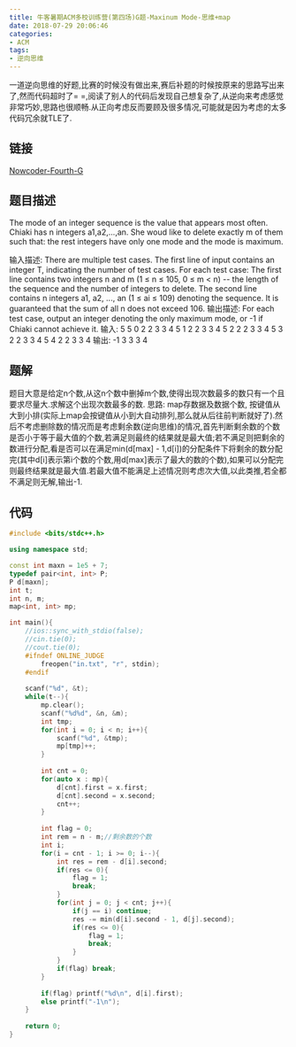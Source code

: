 ```yaml
---
title: 牛客暑期ACM多校训练营(第四场)G题-Maxinum Mode-思维+map
date: 2018-07-29 20:06:46
categories:
- ACM
tags:
- 逆向思维
---
```

一道逆向思维的好题,比赛的时候没有做出来,赛后补题的时候按原来的思路写出来了,然而代码超时了= =,阅读了别人的代码后发现自己想复杂了,从逆向来考虑感觉非常巧妙,思路也很顺畅.从正向考虑反而要顾及很多情况,可能就是因为考虑的太多代码冗余就TLE了.
## 链接
[Nowcoder-Fourth-G](https://www.nowcoder.com/acm/contest/142/G)
## 题目描述
The mode of an integer sequence is the value that appears most often. Chiaki has n integers a1,a2,...,an. She woud like to delete exactly m of them such that: the rest integers have only one mode and the mode is maximum.
<!-- more -->
输入描述:
There are multiple test cases. The first line of input contains an integer T, indicating the number of test cases. For each test case:
The first line contains two integers n and m (1 ≤ n ≤ 105, 0 ≤ m < n) -- the length of the sequence and the number of integers to delete.
The second line contains n integers a1, a2, ..., an (1 ≤ ai ≤ 109) denoting the sequence.
It is guaranteed that the sum of all n does not exceed 106.
输出描述:
For each test case, output an integer denoting the only maximum mode, or -1 if Chiaki cannot achieve it.
输入:
5
5 0
2 2 3 3 4
5 1
2 2 3 3 4
5 2
2 2 3 3 4
5 3
2 2 3 3 4
5 4
2 2 3 3 4
输出:
-1
3
3
3
4
## 题解
题目大意是给定n个数,从这n个数中删掉m个数,使得出现次数最多的数只有一个且要求尽量大.求解这个出现次数最多的数.
思路:
map存数据及数据个数, 按键值从大到小排(实际上map会按键值从小到大自动排列,那么就从后往前判断就好了).然后不考虑删除数的情况而是考虑剩余数(逆向思维)的情况,首先判断剩余数的个数是否小于等于最大值的个数,若满足则最终的结果就是最大值;若不满足则把剩余的数进行分配,看是否可以在满足min(d[max] - 1,d[i])的分配条件下将剩余的数分配完(其中d[i]表示第i个数的个数,用d[max]表示了最大的数的个数),如果可以分配完则最终结果就是最大值.若最大值不能满足上述情况则考虑次大值,以此类推,若全都不满足则无解,输出-1.

## 代码
``` C++
#include <bits/stdc++.h>

using namespace std;

const int maxn = 1e5 + 7;
typedef pair<int, int> P;
P d[maxn];
int t;
int n, m;
map<int, int> mp;

int main(){
    //ios::sync_with_stdio(false);
    //cin.tie(0);
    //cout.tie(0);
    #ifndef ONLINE_JUDGE
        freopen("in.txt", "r", stdin);
    #endif
    
    scanf("%d", &t);
    while(t--){
        mp.clear();
        scanf("%d%d", &n, &m);
        int tmp;
        for(int i = 0; i < n; i++){
            scanf("%d", &tmp);
            mp[tmp]++;
        }
        
        int cnt = 0;
        for(auto x : mp){
            d[cnt].first = x.first;
            d[cnt].second = x.second;
            cnt++;
        }
        
        int flag = 0;
        int rem = n - m;//剩余数的个数
        int i;
        for(i = cnt - 1; i >= 0; i--){
            int res = rem - d[i].second;
            if(res <= 0){
                flag = 1;
                break;
            }
            for(int j = 0; j < cnt; j++){
                if(j == i) continue;
                res -= min(d[i].second - 1, d[j].second);
                if(res <= 0){
                    flag = 1;
                    break;
                }
            }
            if(flag) break;
        }
        
        if(flag) printf("%d\n", d[i].first);
        else printf("-1\n");
    }
    
    return 0;
}
```